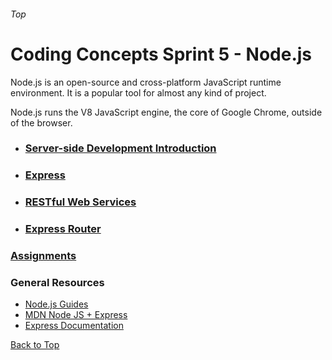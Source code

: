 ###### Top
# Coding Concepts Sprint 5 - Node.js
Node.js is an open-source and cross-platform JavaScript runtime environment. It is a popular tool for almost any kind of project.

Node.js runs the V8 JavaScript engine, the core of Google Chrome, outside of the browser. 

* ### [Server-side Development Introduction](node_intro.md)
* ### [Express](express.md)
* ### [RESTful Web Services](restful_web.md)
* ### [Express Router](express_router.md)

### [Assignments](assignment.md)

### General Resources 
- [Node.js Guides](https://nodejs.org/en/docs/guides/)
- [MDN Node JS + Express]()
- [Express Documentation]()

[Back to Top](#Top)
